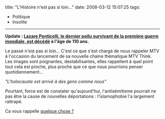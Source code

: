 title: "L'Histoire n'est pas si loin&#8230;"
date: 2008-03-12 15:07:25
tags:
  - Politique
  - Insolite
---

**Update&nbsp;: [Lazare Ponticelli, le dernier poilu survivant de la première guerre mondiale, est décédé](//tempsreel.nouvelobs.com/societe/20080312.OBS4716/le-dernier-poilu-est-mort.html?idfx=RSS_notr) à l'âge de 110 ans.**

Le passé n'est pas si loin&#8230; C'est ce que s'est chargé de nous rappeler MTV à l'occasion du lancement de sa nouvelle chaine thématique MTV Think. Les images sont poignantes, destabilisantes, elles rappellent à quel point tout cela est proche, plus proche que ce que nous pourrions penser quotidiennement&#8230;

 _"L'holocauste est arrivé à des gens comme nous"_

Pourtant, force est de constater qu'aujourd'hui, l'antisémitisme pourrait ne pas être la cause de nouvelles déportations&nbsp;: l'islamophobie l'a largement rattrapé.

Ca vous rappelle [quelque chose&nbsp;?](//fr.wikipedia.org/wiki/%C3%89toile_jaune)